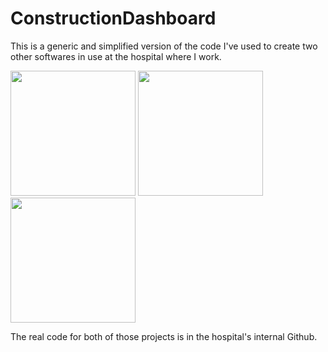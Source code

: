 # ConstructionDashboard

This is a generic and simplified version of the code I've used to create two other softwares in use at the hospital where I work.

<img src="http://mnsinger.com/images/dash1.png" width="200"> <img src="http://mnsinger.com/images/dash2.png" width="200"> <img src="http://mnsinger.com/images/dash3.png" width="200">

The real code for both of those projects is in the hospital's internal Github.
